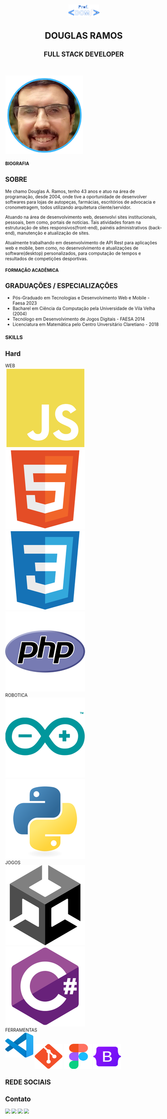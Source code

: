 <!DOCTYPE html>
<html lang="pt-BR">

<head>
    <meta charset="UTF-8">
    <meta name="viewport" content="width=device-width, initial-scale=1.0">
    <link rel="stylesheet" type="text/css" href="assets/css/stylevars.css" />
    <link rel="stylesheet" type="text/css" href="assets/css/style.css" />
    <meta name="Description" content="Repositorios Douglas Ramos -  Professor DOM">
    <meta name="robots" content="index,follow">
</head>

<body>
    <div class="wrapper">
        <main>
            <header>
                <div class="brand">
                    <div class="logo">
                       <img src="assets/images/logo.png" alt="Prof. DOM logo">
                    </div>
                    <div class="title">
                        <h1>DOUGLAS RAMOS</h1>
                        <h2>FULL STACK<span> DEVELOPER</span></h2>
                    </div>
                </div>
            </header>
            <section>
              <section class="section-biography">
                <div class="avatar">
                    <img src="assets/images/avatar.png" alt="Foto Douglas Ramos">
                </div>
                <section class="section-description">
                    <h1>BIOGRAFIA</h1>
                    <h2>SOBRE</h2>
                    <p>Me chamo Douglas A. Ramos, tenho 43 anos e atuo na área  de programação, desde 2004, onde tive a oportunidade de desenvolver softwares para lojas de autopeças, farmácias, escritórios de advocacia e cronometragem, todos utilizando arquitetura cliente/servidor.
                    </p><p>Atuando na área de desenvolvimento web, desenvolvi sites institucionais, pessoais, bem como, portais de notícias.  Tais atividades foram na estruturação de sites responsivos(front-end), painéis administrativos (back-end), manutenção e atualização de sites. 
                    </p><p></p>Atualmente trabalhando em desenvolvimento de API Rest para aplicações web e mobile, bem como, no desenvolvimento e atualizações de software(desktop) personalizados, para computação de tempos e resultados de competições desportivas.
                    </p>
                </section>
                <section class="section-academy">
                    <h1>FORMAÇÃO ACADÊMICA</h1>
                    <h2>GRADUAÇÕES / ESPECIALIZAÇÕES</h2>
                    <ul>
                       <li>Pós-Graduado em Tecnologias e Desenvolvimento Web e Mobile - Faesa 2023</li> 
                       <li>Bacharel em Ciência da Computação pela Universidade de Vila Velha (2004)</li>
                       <li>Tecnólogo em Desenvolvimento de Jogos Digitais - FAESA 2014</li>
                       <li>Licenciatura em Matemãtica pelo Centro Unversitário Claretiano - 2018</li>
                    </ul>
                </section>
              </section>
            <section class="section-skills">
                <h1>SKILLS</h1>
                <h2>Hard</h2>
                <div class="section-skills-hard">
                <div>WEB</div>
                <img  alt="douginfodev-Js"    src="https://raw.githubusercontent.com/devicons/devicon/master/icons/javascript/javascript-plain.svg">
                <img  alt="douginfodev-HTML"  src="https://raw.githubusercontent.com/devicons/devicon/master/icons/html5/html5-original.svg">
                <img  alt="douginfodev-CSS"   src="https://raw.githubusercontent.com/devicons/devicon/master/icons/css3/css3-original.svg">
                <img  alt="douginfodev-Php"   src="https://raw.githubusercontent.com/devicons/devicon/master/icons/php/php-original.svg">
               <div>ROBOTICA</div>
               <img alt="douginfodev-arduino" src="https://raw.githubusercontent.com/devicons/devicon/master/icons/arduino/arduino-original.svg">
               <img alt="douginfodev-python"  src="https://raw.githubusercontent.com/devicons/devicon/master/icons/python/python-original.svg">
              <div>JOGOS</div>
               <img alt="douginfodev-arduino" src="https://raw.githubusercontent.com/devicons/devicon/master/icons/unity/unity-original.svg">
               <img alt="douginfodev-csharp"  src="https://raw.githubusercontent.com/devicons/devicon/master/icons/csharp/csharp-original.svg">              
              <div>FERRAMENTAS</div>
              <img alt="douginfodev-Js"  height="80" width="90" src="https://raw.githubusercontent.com/devicons/devicon/master/icons/vscode/vscode-original.svg"> 
               <img align="center" alt="douginfodev-arduino"  height="80" width="90" src="https://raw.githubusercontent.com/devicons/devicon/master/icons/git/git-original.svg">
              <img align="center" alt="douginfodev-csharp"  height="80" width="90" src="https://raw.githubusercontent.com/devicons/devicon/master/icons/figma/figma-original.svg">
              <img align="center" alt="douginfodev-csharp" height="80" width="90" src="https://raw.githubusercontent.com/devicons/devicon/master/icons/bootstrap/bootstrap-original.svg">
            </div>
            </section>
            <footer>
              <footer class="footer-social-media">
                <h1>REDE SOCIAIS</h1>
                <h2>Contato</h2> 
                <div>
                <a href="https://www.youtube.com/@profdomdev" target="_blank"><img src="https://img.shields.io/badge/YouTube-FF0000?style=for-the-badge&logo=youtube&logoColor=white" target="_blank"></a>
                 <a href="https://www.linkedin.com/in/douglas-ramos-dev" target="_blank"><img src="https://img.shields.io/badge/-LinkedIn-%230077B5?style=for-the-badge&logo=linkedin&logoColor=white" target="_blank"></a> 
  <a href="https://instagram.com/profdomdev" target="_blank"><img src="https://img.shields.io/badge/-Instagram-%23E4405F?style=for-the-badge&logo=instagram&logoColor=white" target="_blank"></a>
  <a href = "mailto:dougarainfo@gmail.com"><img src="https://img.shields.io/badge/-Gmail-%23333?style=for-the-badge&logo=gmail&logoColor=white" target="_blank"></a>
</div>
              </footer>
            </footer>
        </main>
    </div>
</body>
</html>